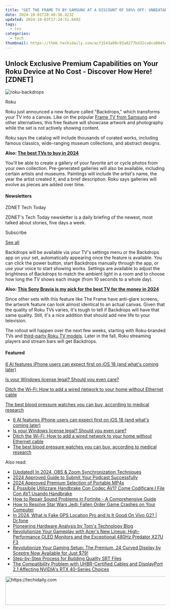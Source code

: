```yaml
---
title: "GET THE FRAME TV BY SAMSUNG AT A DISCOUNT OF 58%% OFF: UNBEATABLE PURCHASE OPPORTUNITIES - ZDNET"
date: 2024-10-01T20:40:36.423Z
updated: 2024-10-03T17:24:51.660Z
tags:
  - tvs
categories:
  - tech
thumbnail: https://thmb.techidaily.com/acf1543a08c93a8277bd32ca8ca0045c1e81ebd5061ccbafdfe3582cd05fb8bf.jpg
---
```


## Unlock Exclusive Premium Capabilities on Your Roku Device at No Cost - Discover How Here![ZDNET]

![roku-backdrops](https://www.zdnet.com/a/img/resize/ab06e5d79937bcd994ea807e04aece8be4cc8f5c/2024/09/04/03fa9e7c-68b9-43c6-ba8d-3958f358f014/backdrops-lifestyle-person.jpg?auto=webp&width=1280)

Roku

Roku just announced a new feature called "Backdrops," which transforms your TV into a canvas. Like on the popular [Frame TV from Samsung](https://www.zdnet.com/home-and-office/home-entertainment/samsung-frame-tv-2024-vs-2023-comparing-the-key-differences/) and other alternatives, this free feature will showcase artwork and photography while the set is not actively showing content.

Roku says the catalog will include thousands of curated works, including famous classics, wide-ranging museum collections, and abstract designs.

**Also: [The best TVs to buy in 2024](https://www.zdnet.com/home-and-office/home-entertainment/best-tv/)**

You'll be able to create a gallery of your favorite art or cycle photos from your own collection. Pre-generated galleries will also be available, including certain artists and museums. Paintings will include the artist's name, the year the artist created it, and a brief description. Roku says galleries will evolve as pieces are added over time. 

#### Newsletters

ZDNET Tech Today

ZDNET's Tech Today newsletter is a daily briefing of the newest, most talked about stories, five days a week.

 Subscribe

[See all](https://www.zdnet.com/newsletters/)

Backdrops will be available via your TV's settings menu or the Backdrops app on your set, automatically appearing once the feature is available. You can click the power button, start Backdrops manually through the app, or use your voice to start showing works. Settings are available to adjust the brightness of Backdrops to match the ambient light in a room and to choose how long the TV shows each image (from 10 seconds to a whole day).

**Also: [This Sony Bravia is my pick for the best TV for the money in 2024](https://www.zdnet.com/home-and-office/home-entertainment/this-sony-bravia-is-my-pick-for-the-best-tv-for-the-money-in-2024-and-its-on-sale-for-labor-day/)**

Since other sets with this feature like The Frame have anti-glare screens, the artwork feature can look almost identical to an actual canvas. Given that the quality of Roku TVs varies, it's tough to tell if Backdrops will have that same quality. Still, it's a nice addition that should add new life to your television.

The rollout will happen over the next few weeks, starting with Roku-branded TVs and [third-party Roku TV models](https://www.zdnet.com/home-and-office/home-entertainment/best-roku-tvs/#link={). Later in the fall, Roku streaming players and stream bars will get Backdrops.

#### Featured

[6 AI features iPhone users can expect first on iOS 18 (and what's coming later)](https://www.zdnet.com/article/6-ai-features-iphone-users-can-expect-first-on-ios-18-and-whats-coming-later/ "6 AI features iPhone users can expect first on iOS 18 (and what's coming later)")

[Is your Windows license legal? Should you even care?](https://www.zdnet.com/article/is-your-windows-license-legal-should-you-even-care/ "Is your Windows license legal? Should you even care?")

[Ditch the Wi-Fi: How to add a wired network to your home without Ethernet cable](https://www.zdnet.com/article/ditch-the-wi-fi-how-to-add-a-wired-network-to-your-home-without-ethernet-cable/ "Ditch the Wi-Fi: How to add a wired network to your home without Ethernet cable")

[The best blood pressure watches you can buy, according to medical research](https://www.zdnet.com/article/best-blood-pressure-watch/ "The best blood pressure watches you can buy, according to medical research")

* [6 AI features iPhone users can expect first on iOS 18 (and what's coming later)](https://www.zdnet.com/article/6-ai-features-iphone-users-can-expect-first-on-ios-18-and-whats-coming-later/ "6 AI features iPhone users can expect first on iOS 18 (and what's coming later)")
* [Is your Windows license legal? Should you even care?](https://www.zdnet.com/article/is-your-windows-license-legal-should-you-even-care/ "Is your Windows license legal? Should you even care?")
* [Ditch the Wi-Fi: How to add a wired network to your home without Ethernet cable](https://www.zdnet.com/article/ditch-the-wi-fi-how-to-add-a-wired-network-to-your-home-without-ethernet-cable/ "Ditch the Wi-Fi: How to add a wired network to your home without Ethernet cable")
* [The best blood pressure watches you can buy, according to medical research](https://www.zdnet.com/article/best-blood-pressure-watch/ "The best blood pressure watches you can buy, according to medical research")

<ins class="adsbygoogle"
     style="display:block"
     data-ad-format="autorelaxed"
     data-ad-client="ca-pub-7571918770474297"
     data-ad-slot="1223367746"></ins>

<ins class="adsbygoogle"
     style="display:block"
     data-ad-client="ca-pub-7571918770474297"
     data-ad-slot="8358498916"
     data-ad-format="auto"
     data-full-width-responsive="true"></ins>

<span class="atpl-alsoreadstyle">Also read:</span>
<div><ul>
<li><a href="https://visual-screen-recording.techidaily.com/updated-in-2024-obs-and-zoom-synchronization-techniques/"><u>[Updated] In 2024, OBS & Zoom Synchronization Techniques</u></a></li>
<li><a href="https://some-knowledge.techidaily.com/2024-approved-guide-to-submit-your-podcast-successfully/"><u>2024 Approved Guide to Submit Your Podcast Successfully</u></a></li>
<li><a href="https://article-tips.techidaily.com/2024-approved-premium-selection-of-portable-mp4s/"><u>2024 Approved Premium Selection of Portable MP4s</u></a></li>
<li><a href="https://techtrends.techidaily.com/e-possibile-utilizzare-handbrake-con-codec-av1-come-codificare-i-file-con-av1-usando-handbrake/"><u>È Possibile Utilizzare Handbrake Con Codec AV1? Come Codificare I File Con AV1 Usando Handbrake</u></a></li>
<li><a href="https://sound-issues.techidaily.com/how-to-repair-sound-problems-in-fortnite-a-comprehensive-guide/"><u>How to Repair Sound Problems in Fortnite - A Comprehensive Guide</u></a></li>
<li><a href="https://program-issues.techidaily.com/how-to-resolve-star-wars-jedi-fallen-order-game-crashes-on-your-computer/"><u>How to Resolve Star Wars Jedi: Fallen Order Game Crashes on Your Computer</u></a></li>
<li><a href="https://phone-solutions.techidaily.com/in-2024-what-is-fake-gps-location-pro-and-is-it-good-on-vivo-g2-drfone-by-drfone-virtual-android/"><u>In 2024, What is Fake GPS Location Pro and Is It Good On Vivo G2? | Dr.fone</u></a></li>
<li><a href="https://hardware-reviews.techidaily.com/pioneering-hardware-analysis-by-toms-technology-blog/"><u>Pioneering Hardware Analysis by Tom's Technology Blog</u></a></li>
<li><a href="https://hardware-reviews.techidaily.com/revolutionize-your-gameplay-with-acers-new-lineup-high-performance-oled-monitors-and-the-exceptional-480hz-predator-x27u-f3/"><u>Revolutionize Your Gameplay with Acer's New Lineup: High-Performance OLED Monitors and the Exceptional 480Hz Predator X27U F3</u></a></li>
<li><a href="https://hardware-reviews.techidaily.com/revolutionize-your-gaming-setup-the-premium-24-curved-display-by-sceptre-now-available-for-just-79/"><u>Revolutionize Your Gaming Setup: The Premium, 24 Curved Display by Sceptre Now Available for Just $79!</u></a></li>
<li><a href="https://extra-tips.techidaily.com/step-by-step-process-for-building-quality-srt-files/"><u>Step-by-Step Process for Building Quality SRT Files</u></a></li>
<li><a href="https://hardware-reviews.techidaily.com/the-compatibility-problem-with-uhbr-certified-cables-and-displayport-21-affecting-nvidias-rtx-40-series-choices/"><u>The Compatibility Problem with UHBR-Certified Cables and DisplayPort 2.1 Affecting NVIDIA's RTX 40-Series Choices</u></a></li>
</ul></div>

<!-- affiliate ads begin -->
<a href="https://appsumo.8odi.net/c/5597632/2151890/7443" target="_top" id="2151890">
  <img src="//a.impactradius-go.com/display-ad/7443-2151890" border="0" alt="https://techidaily.com" width="728" height="90"/>
</a>
<img height="0" width="0" src="https://appsumo.8odi.net/i/5597632/2151890/7443" style="position:absolute;visibility:hidden;" border="0" />
<!-- affiliate ads end -->

